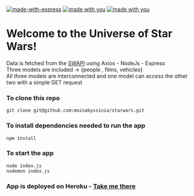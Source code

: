 [![made-with-express](https://img.shields.io/badge/Made%20with-Express-1f425f.svg)](https://expressjs.com/) 
[![made with you](https://img.shields.io/badge/NodeJS-56c346.svg)](https://nodejs.org/en/) 
[![made with you](https://img.shields.io/badge/EJS-fff3a9.svg)](https://ejs.co/) 

# Welcome to the Universe of Star Wars!

Data is fetched from the [SWAPI](https://swapi.dev/) using Axios - NodeJs - Express <br/>
Three models are included -> {people , films, vehicles} <br/>
All three models are interconnected and one model can access the other two with a simple
GET request


### To clone this repo
```
git clone git@github.com:moinabyssinia/starwars.git
```

### To install dependencies needed to run the app
```
npm install 
```
### To start the app
```
node index.js 
nodemon index.js
```
### App is deployed on Heroku - [Take me there](https://ctd-swapi.herokuapp.com/)
